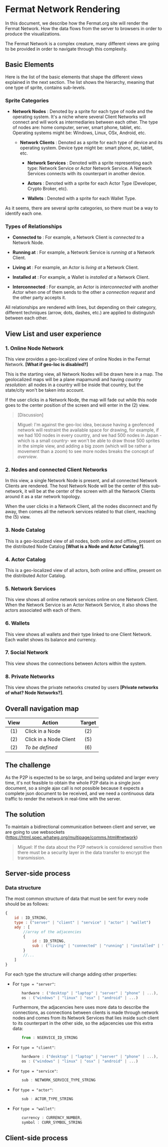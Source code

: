# Fermat Network Rendering

In this document, we describe how the Fermat.org site will render the Fermat Network. How the
data flows from the server to browsers in order to produce the visualizations.

The Fermat Network is a complex creature, many different views are going to be provided
in order to navigate through this complexity.

## Basic Elements

Here is the list of the basic elements that shape the different views explained in the next
section. The list shows the hierarchy, meaning that one type of sprite, contains sub-levels.

### Sprite Categories

- **Network Nodes** : Denoted by a sprite for each type of node and the operating system. It's a
niche where several Client Networks will connect and will work as intermediaries between
each other. The type of nodes are: home computer, server, smart phone, tablet, etc.
Operating systems might be: Windows, Linux, OSx, Android, etc.

    - **Network Clients** : Denoted as a sprite for each type of device and its operating system.
    Device type might be: smart phone, pc, tablet, etc. 

        - **Network Services** : Denoted with a sprite representing each type: Network
        Service or Actor Network Service. A Network Services connects with its counterpart
        in another device.
    
        - **Actors** : Denoted with a sprite for each Actor Type (Developer, Crypto Broker,
        etc). 

        - **Wallets** : Denoted with a sprite for each Wallet Type.

As it seems, there are several sprite categories, so there must be a way to identify each one.

### Types of Relationships

- **Connected to** : For example, a Network Client is _connected to_ a Network Node.

- **Running at** : For example, a Network Service is _running at_ a Network Client.

- **Living at** : For example, an Actor is _living at_ a Network Client.

- **Installed at** : For example, a Wallet is _installed at_ a Network Client.

- **Interconnected** : For example, an Actor is _interconnected_ with another Actor when one of
them sends to the other a _connection request_ and the other party accepts it.

All relationships are rendered with lines, but depending on their category, different techniques
(arrow, dots, dashes, etc.) are applied to distinguish between each other. 

## View List and user experience

### 1. Online Node Network
This view provides a geo-localized view of online Nodes in the
Fermat Network. **[What if geo-loc is disabled?]**

This is the starting view, all Network Nodes will be drawn here in a map. The geolocalized maps
will be a plane mapamundi and having *country resolution*: all nodes in a country will be inside that
country, but the state/city won't be taken into account.

If the user clicks in a Network Node, the map will fade out while this node goes to the center
position of the screen and will enter in the (2) view.

> [Discussion]

> Miguel: I'm against the geo-loc idea, because having a geofenced network will restraint the available space for drawing, for example, if we had 100 nodes in every country, and we had 500 nodes in Japan -which is a small country- we won't be able to draw those 500 sprites in the simple view, and adding a big zoom (which will be rather a movement than a zoom) to see more nodes breaks the concept of *overview*.
    

### 2. Nodes and connected Client Networks

In this view, a single Network Node is present, and all connected Network Clients are rendered.
The host Network Node will be the center of this sub-network, it will be at the center of the screen
with all the Network Clients around it as a star network topology.

When the user clicks in a Network Client, all the nodes disconnect and fly away, then comes all
the network services related to that client, reaching the (5) view.

### 3. Node Catalog

This is a geo-localized view of all nodes, both online and offline, present on
the distributed Node Catalog **[What is a Node and Actor Catalog?]**.

### 4. Actor Catalog

This is a geo-localized view of all actors, both online and offline, present on
the distributed Actor Catalog.

### 5. Network Services

This view shows all online network services online on one Network
Client. When the Network Service is an Actor Network Service, it also shows the actors
associated with each of them.

### 6. Wallets

This view shows all wallets and their type linked to one Client Network. Each wallet
shows its balance and
currency. 

### 7. Social Network

This view shows the connections between Actors within the system. 

### 8. Private Networks

This view shows the private networks created by users **[Private
networks of what? Node Networks?]**.

## Overall navigation map

| View  | Action                   | Target|
| :---: | ---                      | :---: |
| (1)   | Click in a Node          | (2)   |
| (2)   | Click in a Node Client   | (5)   |
| (2)   | _To be defined_          | (6)   |


## The challenge

As the P2P is expected to be so large, and being updated and larger every time, it's not feasible
to obtain the whole P2P data in a single json document, so a single ajax call is not possible
because it expects a complete json document to be received, and we need a continuous data
traffic to render the network in real-time with the server.

## The solution

To maintain a bidirectional communication between client and server, we are going to use
websockets (https://html.spec.whatwg.org/multipage/comms.html#network)

> Miguel: If the data about the P2P network is considered sensitive then there must be a
security layer in the data transfer to encrypt the transmission.

## Server-side process

### Data structure

The most common structure of data that must be sent for every node should be as follows:

```javascript
{
    id : ID_STRING,
    type : ("server" | "client" | "service" | "actor" | "wallet")
    ady : [
        //array of the adjacencies
        {
            id : ID_STRING,
            sub : ("living" | "connected" | "running" | "installed" | "interconnected")
        }
        //...
    ]
}
```

For each type the structure will change adding other properties:

- For `type = "server"`:

    ```javascript
        hardware : ("desktop" | "laptop" | "server" | "phone" | ...),
        os : ("windows" | "linux" | "osx" | "android" | ...)
    ```
    
    Furthermore, the adjacencies here uses more data to describe the connections, as connections
    between clients is made through network nodes and comes from its Network Services that lies
    inside such client to its counterpart in the other side, so the adjacencies use this extra
    data:
    
    ```javascript
        from : NSERVICE_ID_STRING
    ```

- For `type = "client"`:

    ```javascript
        hardware : ("desktop" | "laptop" | "server" | "phone" | ...),
        os : ("windows" | "linux" | "osx" | "android" | ...)
    ```
    
- For `type = "service"`:

    ```javascript
        sub : NETWORK_SERVICE_TYPE_STRING
    ```

- For `type = "actor"`:

    ```javascript
        sub : ACTOR_TYPE_STRING
    ```
    
- For `type = "wallet"`:

    ```javascript
        currency : CURRENCY_NUMBER,
        symbol : CURR_SYMBOL_STRING
    ```
## Client-side process
